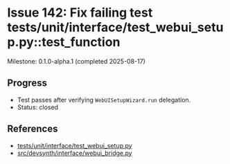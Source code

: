 # Issue 142: Fix failing test tests/unit/interface/test_webui_setup.py::test_function

Milestone: 0.1.0-alpha.1 (completed 2025-08-17)

## Progress
- Test passes after verifying `WebUISetupWizard.run` delegation.
- Status: closed

## References
- [tests/unit/interface/test_webui_setup.py](../../tests/unit/interface/test_webui_setup.py)
- [src/devsynth/interface/webui_bridge.py](../../src/devsynth/interface/webui_bridge.py)
